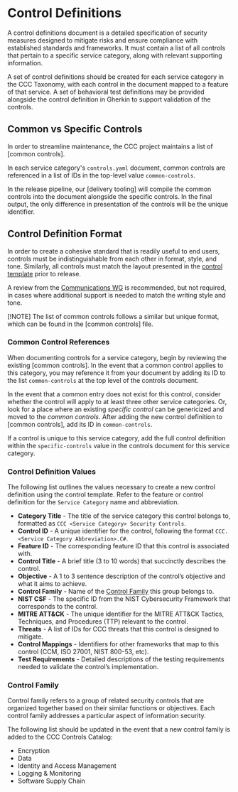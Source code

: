 # Control Definitions

A control definitions document is a detailed specification of security measures designed to mitigate risks and ensure compliance with established standards and frameworks. It must contain a list of all controls that pertain to a specific service category, along with relevant supporting information.

A set of control definitions should be created for each service category in the CCC Taxonomy, with each control in the document mapped to a feature of that service. A set of behavioral test definitions may be provided alongside the control definition in Gherkin to support validation of the controls.

## Common vs Specific Controls

In order to streamline maintenance, the CCC project maintains a list of [common controls].

In each service category's `controls.yaml` document, common controls are referenced in a list of IDs in the top-level value `common-controls`.

In the release pipeline, our [delivery tooling] will compile the common controls into the document alongside the specific controls. In the final output, the only difference in presentation of the controls will be the unique identifier.

## Control Definition Format

In order to create a cohesive standard that is readily useful to end users, controls must be indistinguishable from each other in format, style, and tone. Similarly, all controls must match the layout presented in the [control template](../templates/controls.yaml) prior to release.

A review from the [Communications WG] is recommended, but not required, in cases where additional support is needed to match the writing style and tone.

[!NOTE] The list of common controls follows a similar but unique format, which can be found in the [common controls] file.

### Common Control References

When documenting controls for a service category, begin by reviewing the existing [common controls]. In the event that a common control applies to this category, you may reference it from your document by adding its ID to the list `common-controls` at the top level of the controls document.

In the event that a common entry does not exist for this control, consider whether the control will apply to at least three other service categories. Or, look for a place where an existing _specific control_ can be genericized and moved to the _common controls_. After adding the new control definition to [common controls], add its ID in `common-controls`.

If a control is unique to this service category, add the full control definition within the `specific-controls` value in the controls document for this service category.

### Control Definition Values

The following list outlines the values necessary to create a new control definition using the control template. Refer to the feature or control definition for the `Service Category` name and abbreviation.

- **Category Title** - The title of the service category this control belongs to, formatted as `CCC <Service Category> Security Controls`.
- **Control ID** - A unique identifier for the control, following the format `CCC.<Service Category Abbreviation>.C#`.
- **Feature ID** - The corresponding feature ID that this control is associated with.
- **Control Title** - A brief title (3 to 10 words) that succinctly describes the control.
- **Objective** - A 1 to 3 sentence description of the control’s objective and what it aims to achieve.
- **Control Family** - Name of the [Control Family](#control-family) this group belongs to.
- **NIST CSF** - The specific ID from the NIST Cybersecurity Framework that corresponds to the control.
- **MITRE ATT&CK** - The unique identifier for the MITRE ATT&CK Tactics, Techniques, and Procedures (TTP) relevant to the control.
- **Threats** - A list of IDs for CCC threats that this control is designed to mitigate.
- **Control Mappings** - Identifiers for other frameworks that map to this control (CCM, ISO 27001, NIST 800-53, etc).
- **Test Requirements** - Detailed descriptions of the testing requirements needed to validate the control’s implementation.

### Control Family

Control family refers to a group of related security controls that are organized together based on their similar functions or objectives. Each control family addresses a particular aspect of information security.

The following list should be updated in the event that a new control family is added to the CCC Controls Catalog:

- Encryption
- Data
- Identity and Access Management
- Logging & Monitoring
- Software Supply Chain


[Communications WG]: ../../working-groups/communications/charter.md
